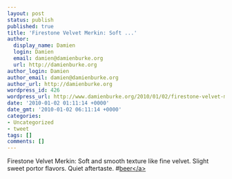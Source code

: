```yaml
---
layout: post
status: publish
published: true
title: 'Firestone Velvet Merkin: Soft ...'
author:
  display_name: Damien
  login: Damien
  email: damien@damienburke.org
  url: http://damienburke.org
author_login: Damien
author_email: damien@damienburke.org
author_url: http://damienburke.org
wordpress_id: 426
wordpress_url: http://www.damienburke.org/2010/01/02/firestone-velvet-merkin-soft/
date: '2010-01-02 01:11:14 +0000'
date_gmt: '2010-01-02 06:11:14 +0000'
categories:
- Uncategorized
- tweet
tags: []
comments: []
---
```

<p>Firestone Velvet Merkin: Soft and smooth texture like fine velvet. Slight sweet portor flavors. Quiet aftertaste. #<a href="http:&#47;&#47;search.twitter.com&#47;search?q=%23beer" class="aktt_hashtag">beer<&#47;a></p>
